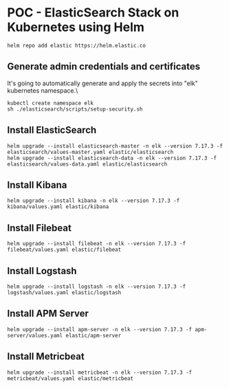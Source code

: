 # POC - ElasticSearch Stack on Kubernetes using Helm
```
helm repo add elastic https://helm.elastic.co
```
## Generate admin credentials and certificates
It's going to automatically generate and apply the secrets into "elk" kubernetes namespace.\

```
kubectl create namespace elk
sh ./elasticsearch/scripts/setup-security.sh
```

## Install ElasticSearch
```
helm upgrade --install elasticsearch-master -n elk --version 7.17.3 -f elasticsearch/values-master.yaml elastic/elasticsearch
helm upgrade --install elasticsearch-data -n elk --version 7.17.3 -f elasticsearch/values-data.yaml elastic/elasticsearch
```
## Install Kibana
```
helm upgrade --install kibana -n elk --version 7.17.3 -f kibana/values.yaml elastic/kibana
```
## Install Filebeat
```
helm upgrade --install filebeat -n elk --version 7.17.3 -f filebeat/values.yaml elastic/filebeat
```
## Install Logstash
```
helm upgrade --install logstash -n elk --version 7.17.3 -f logstash/values.yaml elastic/logstash
```
## Install APM Server
```
helm upgrade --install apm-server -n elk --version 7.17.3 -f apm-server/values.yaml elastic/apm-server
```
## Install Metricbeat
```
helm upgrade --install metricbeat -n elk --version 7.17.3 -f metricbeat/values.yaml elastic/metricbeat
```

